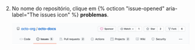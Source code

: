 2. No nome do repositório, clique em {% octicon "issue-opened" aria-label="The issues icon" %} **problemas**.

   ![Aba de problemas](/assets/images/help/repository/repo-tabs-issues.png)
